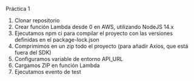 Práctica 1
1. Clonar repositorio
2. Crear función Lambda desde 0 en AWS, utilizando NodeJS 14.x
3. Ejecutamos npm ci para compilar el proyecto con las versiones definidas en el package-lock.json
4. Comprimimos en un zip todo el proyecto (para añadir Axios, que está fuera del SDK)
5. Configuramos variable de entorno API_URL
6. Cargamos ZIP en función Lambda
7. Ejecutamos evento de test